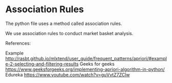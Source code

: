 # Association Rules

The python file uses a method called association rules.

We use association rules to conduct market basket analysis.

References:

Example
http://rasbt.github.io/mlxtend/user_guide/frequent_patterns/apriori/#example-2-selecting-and-filtering-results
Geeks for geeks
https://www.geeksforgeeks.org/implementing-apriori-algorithm-in-python/
Edureka
https://www.youtube.com/watch?v=guVvtZ7ZClw


